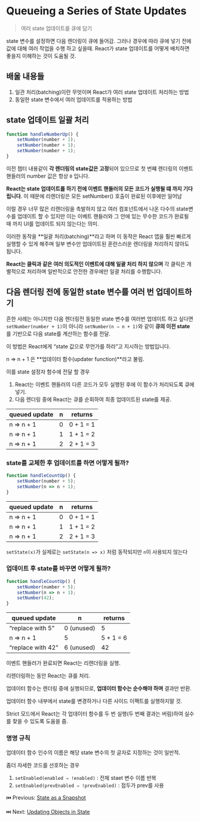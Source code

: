 # Queueing a Series of State Updates

> 여러 state 업데이트를 큐에 담기

state 변수를 설정하면 다음 렌더링이 큐에 들어감. 그러나 경우에 따라 큐에 넣기 전에 값에 대해 여러 작업을 수행 하고 싶을때. React가 state 업데이트를 어떻게 배치하면 좋을지 이해하는 것이 도움될 것.

## 배울 내용들

1. 일관 처리(batching)이란 무엇이며 React가 여러 state 업데이트 처리하는 방법
2. 동일한 state 변수에서 여러 업데이트를 적용하는 방법

## state 업데이트 일괄 처리

```javascript
function handleNumberUp() {
	setNumber(number + 1);
	setNumber(number + 1);
	setNumber(number + 1);
}
```

이전 챕터 내용같이 **각 렌더링의 state값은 고정**되어 있으므로 첫 번쨰 렌더링의 이벤트 핸들러의 number 값은 항상 `0` 입니다.

**React는 state 업데이트를 하기 전에 이벤트 핸들러의 모든 코드가 실행될 떄 까지 기다립니다**. 이 때문에 리렌더링은 모든 setNumber() 호출이 완료된 이후에만 일어남

이럴 경우 너무 많은 리렌더링을 촉발하지 않고 여러 컴포넌트에서 나온 다수의 state변수를 업데이트 할 수 있지만 이는 이베트 핸들러와 그 안에 있는 무수한 코드가 완료될 때 까지 UI를 업데이트 되지 않는다는 의미.

이러한 동작을 **일괄 처리(batching)**라고 하며 이 동작은 React 앱을 훨씬 빠르게 실행할 수 있게 해주며 일부 변수만 업데이트된 혼란스러운 렌더링을 처리하지 않아도 됩니다.

**React는 클릭과 같은 여러 의도적인 이벤트에 대해 일괄 처리 하지 않으며** 각 클릭은 개별적으로 처리하며 일반적으로 안전한 경우에만 일괄 처리를 수행합니다.

## **다음 렌더링 전에 동일한 state 변수를 여러 번 업데이트하기**

흔한 사례는 아니지만 다음 렌더링전 동일한 state 변수를 여러번 업데이트 하고 싶다면 `setNumber(number + 1)`이 아니라 `setNumber(n ⇒ n + 1)`와 같이 **큐의 이전 state**를 기반으로 다음 state를 계산하는 함수를 전달.

이 방법은 React에게 “state 값으로 무언가를 하라”고 지시하는 방법입니다.

n ⇒ n + 1 은 **업데이터 함수(updater function)**라고 불림.

이를 state 설정자 함수에 전달 할 경우

1. React는 이벤트 핸들러의 다른 코드가 모두 실행된 후에 이 함수가 처리되도록 큐에 넣기.
2. 다음 렌더링 중에 React는 큐를 순회하여 최종 업데이트된 state를 제공.

| queued update | n | returns |
| --- | --- | --- |
| n => n + 1 | 0 | 0 + 1 = 1 |
| n => n + 1 | 1 | 1 + 1 = 2 |
| n => n + 1 | 2 | 2 + 1 = 3 |

### state를 교체한 후 업데이트를 하면 어떻게 될까?

```javascript
function handleCountUp() {
	setNumber(number + 5);
	setNumber(n => n + 1);
}
```

| queued update | n | returns |
| --- | --- | --- |
| n => n + 1 | 0 | 0 + 1 = 1 |
| n => n + 1 | 1 | 1 + 1 = 2 |
| n => n + 1 | 2 | 2 + 1 = 3 |

`setState(x)`가 실제로는 `setState(n => x)` 처럼 동작되지만 `n`이 사용되지 않는다

### **업데이트 후 state를 바꾸면 어떻게 될까?**

```javascript
function handleCountUp() {
	setNumber(number + 5);
	setNumber(n => n + 1);
	setNumber(42);
}
```

| queued update | n | returns |
| --- | --- | --- |
| “replace with 5” | 0 (unused) | 5 |
| n => n + 1 | 5 | 5 + 1 = 6 |
| “replace with 42” | 6 (unused) | 42 |

이벤트 핸들러가 완료되면 React는 리렌더링을 실행. 

리렌더링하는 동안 React는 큐를 처리.

업데이터 함수는 렌더링 중에 실행되므로, **업데이터 함수는 순수해야 하며** 결과만 반환.

업데이터 함수 내부에서 state를 변경하거나 다른 사이드 이팩트를 실행하지말 것. 

Strict 모드에서 React는 각 업데이터 함수를 두 번 실행(두 번째 결과는 버림)하여 실수를 찾을 수 있도록 도움을 줌.

### 명명 규칙

업데이터 함수 인수의 이름은 해당 state 변수의 첫 글자로 지정하는 것이 일반적.

좀더 자세한 코드를 선호하는 경우 

1. `setEnabled(enabled ⇒ !enabled)` : 전체 staet 변수 이름 반복
2. `setEnabled(prevEnabled ⇒ !prevEnabled)` : 접두가 prev를 사용

⏮️ Previous: [State as a Snapshot](./004-리액트%20State%20as%20a%20Snapshot.md)

⏭️ Next: [Updating Objects in State](./006-리액트%20Updating%20Objects%20in%20State.md)

